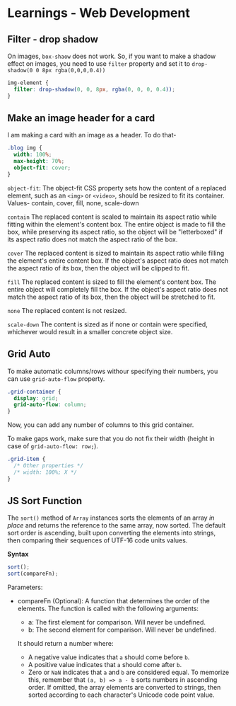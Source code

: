 # Learnings - Web Development

## Filter - drop shadow

On images, `box-shaow` does not work. So, if you want to make a shadow effect on images, you need to use `filter` property and set it to `drop-shadow(0 0 8px rgba(0,0,0,0.4))`

```css
img-element {
  filter: drop-shadow(0, 0, 8px, rgba(0, 0, 0, 0.4));
}
```

## Make an image header for a card

I am making a card with an image as a header. To do that-

```css
.blog img {
  width: 100%;
  max-height: 70%;
  object-fit: cover;
}
```

`object-fit`: The object-fit CSS property sets how the content of a replaced element, such as an `<img>` or `<video>`, should be resized to fit its container. Values- contain, cover, fill, none, scale-down

`contain`
The replaced content is scaled to maintain its aspect ratio while fitting within the element's content box. The entire object is made to fill the box, while preserving its aspect ratio, so the object will be "letterboxed" if its aspect ratio does not match the aspect ratio of the box.

`cover`
The replaced content is sized to maintain its aspect ratio while filling the element's entire content box. If the object's aspect ratio does not match the aspect ratio of its box, then the object will be clipped to fit.

`fill`
The replaced content is sized to fill the element's content box. The entire object will completely fill the box. If the object's aspect ratio does not match the aspect ratio of its box, then the object will be stretched to fit.

`none`
The replaced content is not resized.

`scale-down`
The content is sized as if none or contain were specified, whichever would result in a smaller concrete object size.

## Grid Auto

To make automatic columns/rows withour specifying their numbers, you can use `grid-auto-flow` property.

```css
.grid-container {
  display: grid;
  grid-auto-flow: column;
}
```

Now, you can add any number of columns to this grid container.

To make gaps work, make sure that you do not fix their width (height in case of `grid-auto-flow: row;`).

```css
.grid-item {
  /* Other properties */
  /* width: 100%; X */
}
```

## JS Sort Function

The `sort()` method of `Array` instances sorts the elements of an array _in place_ and returns the reference to the same array, now sorted. The default sort order is ascending, built upon converting the elements into strings, then comparing their sequences of UTF-16 code units values.

**Syntax**

```js
sort();
sort(compareFn);
```

Parameters:

- compareFn (Optional):
  A function that determines the order of the elements. The function is called with the following arguments:

  - a: The first element for comparison. Will never be undefined.
  - b: The second element for comparison. Will never be undefined.

  It should return a number where:

  - A negative value indicates that `a` should come before `b`.
  - A positive value indicates that `a` should come after `b`.
  - Zero or `NaN` indicates that `a` and `b` are considered equal.
    To memorize this, remember that `(a, b) => a - b` sorts numbers in ascending order.
    If omitted, the array elements are converted to strings, then sorted according to each character's Unicode code point value.
